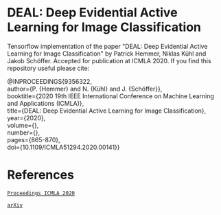 # DEAL: Deep Evidential Active Learning for Image Classification

Tensorflow implementation of the paper "DEAL: Deep Evidential Active Learning for Image Classification" by Patrick Hemmer, Niklas Kühl and Jakob Schöffer. Accepted for publication at ICMLA 2020. If you find this repository useful please cite:

@INPROCEEDINGS{9356322,  
author={P. {Hemmer} and N. {Kühl} and J. {Schöffer}},  
booktitle={2020 19th IEEE International Conference on Machine Learning and Applications (ICMLA)},   
title={DEAL: Deep Evidential Active Learning for Image Classification},   
year={2020},  
volume={},  
number={},  
pages={865-870},  
doi={10.1109/ICMLA51294.2020.00141}}

# References 
[`Proceedings ICMLA 2020`](https://ieeexplore.ieee.org/document/9356322)

[`arXiv`](https://arxiv.org/abs/2007.11344)
